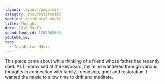 ```yaml
---
layout: layouts/page.njk
category: incidentalmusic
section: incidental-music
title: Thoughts
date: 2018-09-19
soundcloud_id: 1202063653
youtube_id:
tags:
  - Incidental Music
---
```


This piece came about while thinking of a friend whose father had recently died. As I improvised at the keyboard, my mind wandered through various thoughts in connection with family, friendship, grief and restoration. I wanted the music to allow time to drift and meditate.
